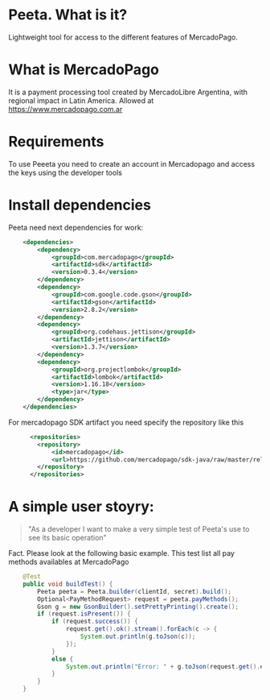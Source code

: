 # Peeta. What is it?
Lightweight tool for access to the different features of MercadoPago.

# What is MercadoPago
It is a payment processing tool created by MercadoLibre Argentina, with regional impact in Latin America. Allowed at https://www.mercadopago.com.ar

# Requirements
To use Peeeta you need to create an account in Mercadopago and access the keys using the developer tools

# Install dependencies
Peeta need next dependencies for work:
```xml
    <dependencies>
        <dependency>
            <groupId>com.mercadopago</groupId>
            <artifactId>sdk</artifactId>
            <version>0.3.4</version>
        </dependency>
        <dependency>
            <groupId>com.google.code.gson</groupId>
            <artifactId>gson</artifactId>
            <version>2.8.2</version>
        </dependency>
        <dependency>
            <groupId>org.codehaus.jettison</groupId>
            <artifactId>jettison</artifactId>
            <version>1.3.7</version>
        </dependency>
        <dependency>
            <groupId>org.projectlombok</groupId>
            <artifactId>lombok</artifactId>
            <version>1.16.18</version>
            <type>jar</type>
        </dependency>
    </dependencies>
```
For mercadopago SDK artifact you need specify the repository like this
```xml
      <repositories>
        <repository>
            <id>mercadopago</id>
            <url>https://github.com/mercadopago/sdk-java/raw/master/releases</url>
        </repository>
      </repositories>
```
# A simple user stoyry:
>"As a developer I want to make a very simple test of Peeta's use to see its basic operation"

Fact. Please look at the following basic example. This test list all pay methods availables at MercadoPago
```java
    @Test
    public void buildTest() {
        Peeta peeta = Peeta.builder(clientId, secret).build();
        Optional<PayMethodRequest> request = peeta.payMethods();
        Gson g = new GsonBuilder().setPrettyPrinting().create();
        if (request.isPresent()) {
            if (request.success()) {
                request.get().ok().stream().forEach(c -> {
                    System.out.println(g.toJson(c));
                }); 
            }
            else {
                System.out.println("Error: " + g.toJson(request.get().error()));
            }
        }
    }
```
